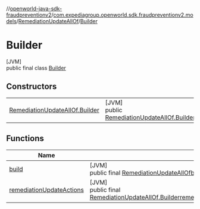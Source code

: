 //[openworld-java-sdk-fraudpreventionv2](../../../../index.md)/[com.expediagroup.openworld.sdk.fraudpreventionv2.models](../../index.md)/[RemediationUpdateAllOf](../index.md)/[Builder](index.md)

# Builder

[JVM]\
public final class [Builder](index.md)

## Constructors

| | |
|---|---|
| [RemediationUpdateAllOf.Builder](-remediation-update-all-of.-builder.md) | [JVM]<br>public [RemediationUpdateAllOf.Builder](index.md)[RemediationUpdateAllOf.Builder](-remediation-update-all-of.-builder.md)([List](https://docs.oracle.com/javase/8/docs/api/java/util/List.html)&lt;[RemediationUpdateAction](../../-remediation-update-action/index.md)&gt;remediationUpdateActions) |

## Functions

| Name | Summary |
|---|---|
| [build](build.md) | [JVM]<br>public final [RemediationUpdateAllOf](../index.md)[build](build.md)() |
| [remediationUpdateActions](remediation-update-actions.md) | [JVM]<br>public final [RemediationUpdateAllOf.Builder](index.md)[remediationUpdateActions](remediation-update-actions.md)([List](https://docs.oracle.com/javase/8/docs/api/java/util/List.html)&lt;[RemediationUpdateAction](../../-remediation-update-action/index.md)&gt;remediationUpdateActions) |
